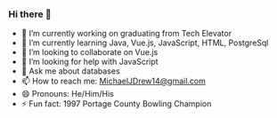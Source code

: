 ### Hi there 👋


- 🔭 I’m currently working on graduating from Tech Elevator
- 🌱 I’m currently learning Java, Vue.js, JavaScript, HTML, PostgreSql
- 👯 I’m looking to collaborate on Vue.js
- 🤔 I’m looking for help with JavaScript
- 💬 Ask me about databases
- 📫 How to reach me: MichaelJDrew14@gmail.com
- 😄 Pronouns: He/Him/His
- ⚡ Fun fact: 1997 Portage County Bowling Champion

